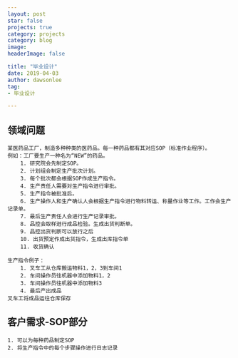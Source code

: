 ```yaml
---
layout: post
star: false
projects: true
category: projects
category: blog
image: 
headerImage: false

title: "毕业设计"
date: 2019-04-03
author: dawsonlee
tag:
- 毕业设计

---
```


  [1]: /assets/posts/***/***.png

## 领域问题

    某医药品工厂，制造多种种类的医药品。每一种药品都有其对应SOP（标准作业程序）。
    例如：工厂要生产一种名为“NEW”的药品。
        1. 研究院会先制定SOP。
        2. 计划组会制定生产批次计划。
        3. 每个批次都会根据SOP作成生产指令。
        4. 生产责任人需要对生产指令进行审批。
        5. 生产指令被批准后。
        6. 生产操作人和生产确认人会根据生产指令进行物料转运、称量作业等工作。工作会生产记录单。
        7. 最后生产责任人会进行生产记录审批。
        8. 品控会取样进行成品检验。生成出货判断单。
        9. 品控出货判断可以放行之后
        10. 出货预定作成出货指令，生成出库指令单
        11. 收货确认
    
    生产指令例子：
        1. 叉车工从仓库搬运物料1，2，3到车间1
        2. 车间操作员往机器中添加物料1，2
        3. 车间操作员往机器中添加物料3
        4. 最后产出成品
    叉车工将成品运往仓库保存
    
## 客户需求-SOP部分

	1. 可以为每种药品制定SOP
	2. 将生产指令中的每个步骤操作进行日志记录




